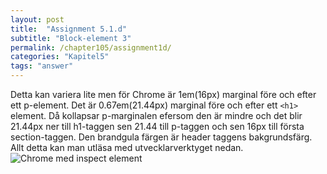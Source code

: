 ```yaml
---
layout: post
title:  "Assignment 5.1.d"
subtitle: "Block-element 3"
permalink: /chapter105/assignment1d/
categories: "Kapitel5"
tags: "answer"
---
```

Detta kan variera lite men för Chrome är 1em(16px) marginal före och efter ett p-element. Det är 0.67em(21.44px) marginal före och efter ett `<h1>` element. Då kollapsar p-marginalen efersom den är mindre och det blir 21.44px ner till h1-taggen sen 21.44 till p-taggen och sen 16px till första section-taggen.
Den brandgula färgen är header taggens bakgrundsfärg.
Allt detta kan man utläsa med utvecklarverktyget nedan.
<img src="{{ site.url | append:site.baseurl}}/assets/images/chapter5-assignment1d.PNG" alt="Chrome med inspect element"/>
